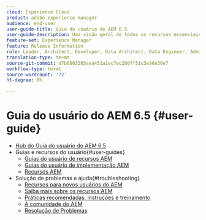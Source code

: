 ```yaml
---
cloud: Experience Cloud
product: adobe experience manager
audience: end-user
user-guide-title: Guia do usuário do AEM 6.5
user-guide-description: Uma visão geral de todos os recursos essenciais para entender, instalar, gerenciar e usar o AEM 6.5
feature-set: Experience Manager
feature: Release Information
role: Leader, Architect, Developer, Data Architect, Data Engineer, Administrator, Business Practitioner
translation-type: tm+mt
source-git-commit: d7b0803385aaa451a1ec7ec280ff51c3e96e36e7
workflow-type: tm+mt
source-wordcount: '72'
ht-degree: 8%

---
```



# Guia do usuário do AEM 6.5 {#user-guide}

+ [Hub do Guia do usuário do AEM 6.5](home.md)
+ Guias e recursos do usuário{#user-guides}
   + [Guias do usuário de recursos AEM](capabilities.md)
   + [Guias do usuário de implementação AEM](implementation.md)
   + [Recursos AEM](resources.md)
+ Solução de problemas e ajuda{#troubleshooting}
   + [Recursos para novos usuários do AEM](new.md)
   + [Saiba mais sobre os recursos AEM](learn.md)
   + [Práticas recomendadas, instruções e treinamento](best-practice.md)
   + [A comunidade do AEM](community.md)
   + [Resolução de Problemas](troubleshooting.md)

